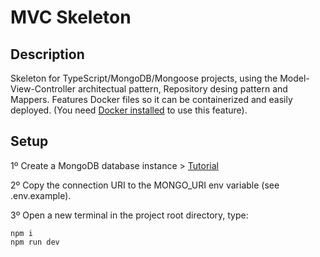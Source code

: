 # MVC Skeleton

## Description

Skeleton for TypeScript/MongoDB/Mongoose projects, using the Model-View-Controller architectual pattern, Repository desing pattern and Mappers.
Features Docker files so it can be containerized and easily deployed. (You need [Docker installed](https://docs.docker.com/get-docker/) to use this feature).

## Setup

1º Create a MongoDB database instance > [Tutorial](https://www.youtube.com/watch?v=6utzRKiBZt0)

2º Copy the connection URI to the MONGO_URI env variable (see .env.example).

3º Open a new terminal in the project root directory, type:

```
npm i
npm run dev
```
